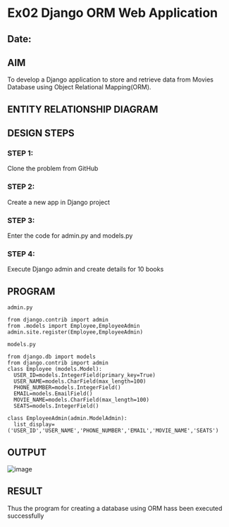 # Ex02 Django ORM Web Application
## Date: 

## AIM
To develop a Django application to store and retrieve data from Movies Database using Object Relational Mapping(ORM).

## ENTITY RELATIONSHIP DIAGRAM



## DESIGN STEPS

### STEP 1:
Clone the problem from GitHub

### STEP 2:
Create a new app in Django project

### STEP 3:
Enter the code for admin.py and models.py

### STEP 4:
Execute Django admin and create details for 10 books

## PROGRAM

  ```
admin.py

from django.contrib import admin
from .models import Employee,EmployeeAdmin
admin.site.register(Employee,EmployeeAdmin)

models.py

from django.db import models
from django.contrib import admin
class Employee (models.Model):
    USER_ID=models.IntegerField(primary_key=True)
    USER_NAME=models.CharField(max_length=100)
    PHONE_NUMBER=models.IntegerField()
    EMAIL=models.EmailField()
    MOVIE_NAME=models.CharField(max_length=100)
    SEATS=models.IntegerField()
 
class EmployeeAdmin(admin.ModelAdmin):
    list_display=('USER_ID','USER_NAME','PHONE_NUMBER','EMAIL','MOVIE_NAME','SEATS')

```


## OUTPUT


 ![image](https://github.com/user-attachments/assets/e7d006da-7201-4fd3-8240-05f0d0f21c21)



## RESULT
Thus the program for creating a database using ORM hass been executed successfully
